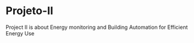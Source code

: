 # Projeto-II
Project II is about Energy monitoring and Building Automation for Efficient Energy Use
